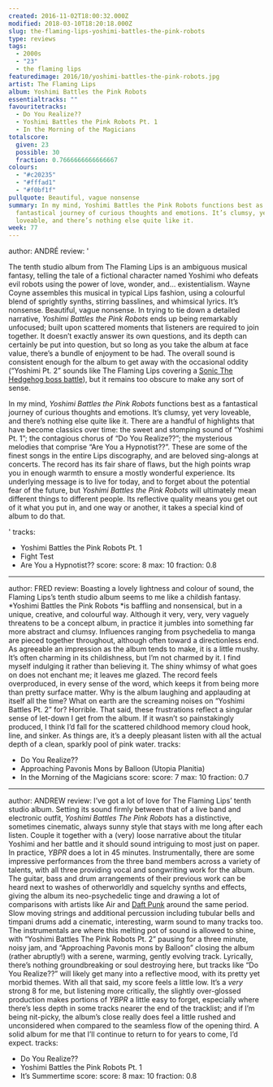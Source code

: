 ```yaml
---
created: 2016-11-02T18:00:32.000Z
modified: 2018-03-10T18:20:18.000Z
slug: the-flaming-lips-yoshimi-battles-the-pink-robots
type: reviews
tags:
  - 2000s
  - "23"
  - the flaming lips
featuredimage: 2016/10/yoshimi-battles-the-pink-robots.jpg
artist: The Flaming Lips
album: Yoshimi Battles the Pink Robots
essentialtracks: ""
favouritetracks:
  - Do You Realize??
  - Yoshimi Battles the Pink Robots Pt. 1
  - In the Morning of the Magicians
totalscore:
  given: 23
  possible: 30
  fraction: 0.7666666666666667
colours:
  - "#c20235"
  - "#fffad1"
  - "#f0bf1f"
pullquote: Beautiful, vague nonsense
summary: In my mind, Yoshimi Battles the Pink Robots functions best as a
  fantastical journey of curious thoughts and emotions. It’s clumsy, yet very
  loveable, and there’s nothing else quite like it.
week: 77
---
```

author: ANDRÉ
review: '<div class="_d97"><p>The tenth studio album from The Flaming Lips is an
  ambiguous musical fantasy, telling the tale of a fictional character named
  Yoshimi who defeats evil robots using the power of love, wonder, and…
  existentialism. Wayne Coyne assembles this musical in typical Lips fashion,
  using a colourful blend of sprightly synths, stirring basslines, and whimsical
  lyrics. It’s nonsense. Beautiful, vague nonsense. In trying to tie down a
  detailed narrative, <em>Yoshimi Battles the Pink Robots</em> ends up being
  remarkably unfocused; built upon scattered moments that listeners are required
  to join together. It doesn’t exactly answer its own questions, and its depth
  can certainly be put into question, but so long as you take the album at face
  value, there’s a bundle of enjoyment to be had. The overall sound is
  consistent enough for the album to get away with the occasional oddity
  (“Yoshimi Pt. 2” sounds like The Flaming Lips covering a&nbsp;<a
  href="https://www.youtube.com/watch?v=NVnn0fVoiV4" target="_blank"
  rel="noopener">Sonic The Hedgehog boss battle</a>), but it remains too obscure
  to make any sort of sense.</p><p>In my mind, <em>Yoshimi Battles the Pink
  Robots</em> functions best as a fantastical journey of curious thoughts and
  emotions. It’s clumsy, yet very loveable, and there’s nothing else quite like
  it. There are a handful of highlights that have become classics over time: the
  sweet and stomping sound of “Yoshimi Pt. 1”; the contagious chorus of “Do You
  Realize??”; the mysterious melodies that comprise “Are You a Hypnotist??”.
  These are some of the finest songs in the entire Lips discography, and are
  beloved sing-alongs at concerts. The record has its fair share of flaws, but
  the high points wrap you in enough warmth to ensure a mostly wonderful
  experience. Its underlying message is to live for today, and to forget about
  the potential fear of the future, but <em>Yoshimi Battles the Pink Robots</em>
  will ultimately mean different things to different people. Its reflective
  quality means you get out of it what you put in, and one way or another, it
  takes a special kind of album to do that.</p></div>'
tracks:
  - Yoshimi Battles the Pink Robots Pt. 1
  - ­Fight Test
  - ­Are You a Hypnotist??
score:
  score: 8
  max: 10
  fraction: 0.8
---
author: FRED
review: Boasting a lovely lightness and colour of sound, the Flaming Lips’s
  tenth studio album seems to me like a childish fantasy. *Yoshimi Battles the
  Pink Robots *is baffling and nonsensical, but in a unique, creative, and
  colourful way. Although it very, very, very vaguely threatens to be a concept
  album, in practice it jumbles into something far more abstract and clumsy.
  Influences ranging from psychedelia to manga are pieced together throughout,
  although often toward a directionless end. As agreeable an impression as the
  album tends to make, it is a little mushy. It’s often charming in its
  childishness, but I’m not charmed by it. I find myself indulging it rather
  than believing it. The shiny whimsy of what goes on does not enchant me; it
  leaves me glazed. The record feels overproduced, in every sense of the word,
  which keeps it from being more than pretty surface matter. Why is the album
  laughing and applauding at itself all the time? What on earth are the
  screaming noises on “Yoshimi Battles Pt. 2” for? Horrible. That said, these
  frustrations reflect a singular sense of let-down I get from the album. If it
  wasn’t so painstakingly produced, I think I’d fall for the scattered childhood
  memory cloud hook, line, and sinker. As things are, it’s a deeply pleasant
  listen with all the actual depth of a clean, sparkly pool of pink water.
tracks:
  - Do You Realize??
  - ­Approaching Pavonis Mons by Balloon (Utopia Planitia)
  - ­In the Morning of the Magicians
score:
  score: 7
  max: 10
  fraction: 0.7
---
author: ANDREW
review: I’ve got a lot of love for The Flaming Lips’ tenth studio album. Setting
  its sound firmly between that of a live band and electronic outfit, *Yoshimi
  Battles The Pink Robots* has a distinctive, sometimes cinematic, always sunny
  style that stays with me long after each listen. Couple it together with a
  (very) loose narrative about the titular Yoshimi and her battle and it should
  sound intriguing to most just on paper. In practice, *YBPR* does a lot in 45
  minutes. Instrumentally, there are some impressive performances from the three
  band members across a variety of talents, with all three providing vocal and
  songwriting work for the album. The guitar, bass and drum arrangements of
  their previous work can be heard next to washes of otherworldly and squelchy
  synths and effects, giving the album its neo-psychedelic tinge and drawing a
  lot of comparisons with artists like Air and [Daft
  Punk](<reviews/daft-punk-discovery/>) around the same
  period. Slow moving strings and additional percussion including tubular bells
  and timpani drums add a cinematic, interesting, warm sound to many tracks too.
  The instrumentals are where this melting pot of sound is allowed to shine,
  with “Yoshimi Battles The Pink Robots Pt. 2” pausing for a three minute, noisy
  jam, and “Approaching Pavonis mons by Balloon” closing the album (rather
  abruptly!) with a serene, warming, gently evolving track. Lyrically, there’s
  nothing groundbreaking or soul destroying here, but tracks like “Do You
  Realize??” will likely get many into a reflective mood, with its pretty yet
  morbid themes. With all that said, my score feels a little low. It’s a *very*
  strong 8 for me, but listening more critically, the slightly over-glossed
  production makes portions of *YBPR* a little easy to forget, especially where
  there’s less depth in some tracks nearer the end of the tracklist; and if I’m
  being nit-picky, the album’s close really does feel a little rushed and
  unconsidered when compared to the seamless flow of the opening third. A solid
  album for me that I’ll continue to return to for years to come, I’d expect.
tracks:
  - Do You Realize??
  - ­Yoshimi Battles the Pink Robots Pt. 1
  - ­It’s Summertime
score:
  score: 8
  max: 10
  fraction: 0.8
